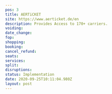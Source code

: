 ```yaml
---
pos: 3
title: AERTiCKET
site: https://www.aerticket.de/en
description: Provides Access to 170+ carriers.
voiding: 
date_change: 
fop: 
shopping: 
booking: 
cancel_refund: 
seats: 
services: 
split: 
disruptions: 
status: Implementation
date: 2020-09-25T10:11:04.980Z
layout: post
---
```

